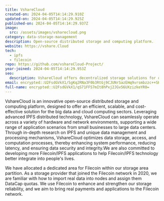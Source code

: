 ```yaml
---
title: VshareCloud
created-on: 2024-04-05T14:14:29.910Z
updated-on: 2024-04-05T14:14:29.925Z
published-on: 2024-04-05T14:14:29.937Z
image:
  src: /assets/images/vsharecloud.png
category: data-storage-management
description: Open-source distributed storage and computing platform.
website: https://vshare.Cloud
tech:
  - ipfs
  - filecoin
repo: https://github.com/vshareCloud-Project/
year-joined: 2024-04-05T14:14:29.953Z
seo:
  description: VshareCloud offers decentralized storage solutions for digital data.
email: encrypted::U2FsdGVkX1/SgKq2RNa3F0b3RtGj9CJUNrSazEHq9vrsmbzzc++SHrimTTpUxQxD
full-name: encrypted::U2FsdGVkX1/qS71FFS7mIt8hPxj2JGv56UXzizkeYR0=
---
```


VshareCloud is an innovative open-source distributed storage and computing platform, designed to offer an efficient, scalable, and cost-effective solution for the big data and cloud computing sectors. Leveraging advanced IPFS distributed technology, VshareCloud can seamlessly operate across a variety of hardware and network environments, supporting a wide range of application scenarios from small businesses to large data centers. Through in-depth research on IPFS and unique data management and processing mechanisms, VshareCloud optimizes data storage, access, and computation processes, thereby enhancing system performance, reducing latency, and ensuring data security and integrity.We are also committed to developing more Filecoin/IPFS applications to help Filecoin/IPFS technology better integrate into people's lives.

We have allocated a dedicated area for Filecoin within our storage area partition. As a storage provider that joined the Filecoin network in 2020, we are familiar with how to import real data into nodes and assign them DataCap quotas. We use Filecoin to enhance and strengthen our storage reliability, and we aim to bring real payments and applications to the Filecoin network.
